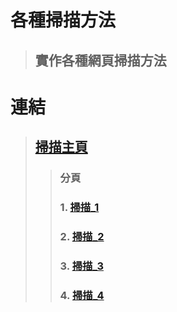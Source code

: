 # 各種掃描方法
>## 實作各種網頁掃描方法
# 連結
>## [掃描主頁](https://asuka2023.github.io/scanner/scanner.html)
>>### 分頁
>>### 1.  [掃描_1](https://asuka2023.github.io/scanner/scanner1.html)
>>### 2.  [掃描_2](https://asuka2023.github.io/scanner/scanner2.html)
>>### 3.  [掃描_3](https://asuka2023.github.io/scanner/scanner3.html)
>>### 4.  [掃描_4](https://asuka2023.github.io/scanner/scanner4.html)
